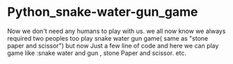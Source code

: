 # Python_snake-water-gun_game
Now we don't need any humans to play with us.
we all now know we always required two peoples too play snake water gun  game( same as "stone paper and scissor")
but now Just a few line of code and here we can play game like :snake water and gun , stone Paper and scissor. etc.
